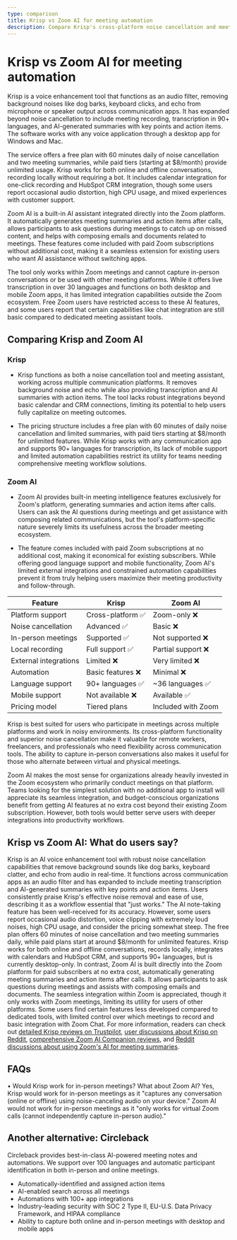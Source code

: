 ```yaml
---
type: comparison
title: Krisp vs Zoom AI for meeting automation
description: Compare Krisp's cross-platform noise cancellation and meeting tools with Zoom's built-in AI assistant for meeting summaries, transcription, and automation features.
---
```


# Krisp vs Zoom AI for meeting automation

Krisp is a voice enhancement tool that functions as an audio filter, removing background noises like dog barks, keyboard clicks, and echo from microphone or speaker output across communication apps. It has expanded beyond noise cancellation to include meeting recording, transcription in 90+ languages, and AI-generated summaries with key points and action items. The software works with any voice application through a desktop app for Windows and Mac.

The service offers a free plan with 60 minutes daily of noise cancellation and two meeting summaries, while paid tiers (starting at $8/month) provide unlimited usage. Krisp works for both online and offline conversations, recording locally without requiring a bot. It includes calendar integration for one-click recording and HubSpot CRM integration, though some users report occasional audio distortion, high CPU usage, and mixed experiences with customer support.

Zoom AI is a built-in AI assistant integrated directly into the Zoom platform. It automatically generates meeting summaries and action items after calls, allows participants to ask questions during meetings to catch up on missed content, and helps with composing emails and documents related to meetings. These features come included with paid Zoom subscriptions without additional cost, making it a seamless extension for existing users who want AI assistance without switching apps.

The tool only works within Zoom meetings and cannot capture in-person conversations or be used with other meeting platforms. While it offers live transcription in over 30 languages and functions on both desktop and mobile Zoom apps, it has limited integration capabilities outside the Zoom ecosystem. Free Zoom users have restricted access to these AI features, and some users report that certain capabilities like chat integration are still basic compared to dedicated meeting assistant tools.

## Comparing Krisp and Zoom AI

### Krisp

* Krisp functions as both a noise cancellation tool and meeting assistant, working across multiple communication platforms. It removes background noise and echo while also providing transcription and AI summaries with action items. The tool lacks robust integrations beyond basic calendar and CRM connections, limiting its potential to help users fully capitalize on meeting outcomes.

* The pricing structure includes a free plan with 60 minutes of daily noise cancellation and limited summaries, with paid tiers starting at $8/month for unlimited features. While Krisp works with any communication app and supports 90+ languages for transcription, its lack of mobile support and limited automation capabilities restrict its utility for teams needing comprehensive meeting workflow solutions.

### Zoom AI

* Zoom AI provides built-in meeting intelligence features exclusively for Zoom's platform, generating summaries and action items after calls. Users can ask the AI questions during meetings and get assistance with composing related communications, but the tool's platform-specific nature severely limits its usefulness across the broader meeting ecosystem.

* The feature comes included with paid Zoom subscriptions at no additional cost, making it economical for existing subscribers. While offering good language support and mobile functionality, Zoom AI's limited external integrations and constrained automation capabilities prevent it from truly helping users maximize their meeting productivity and follow-through.

| Feature | Krisp | Zoom AI |
|---------|-------|---------|
| Platform support | Cross-platform ✅ | Zoom-only ❌ |
| Noise cancellation | Advanced ✅ | Basic ❌ |
| In-person meetings | Supported ✅ | Not supported ❌ |
| Local recording | Full support ✅ | Partial support ❌ |
| External integrations | Limited ❌ | Very limited ❌ |
| Automation | Basic features ❌ | Minimal ❌ |
| Language support | 90+ languages ✅ | ~36 languages ✅ |
| Mobile support | Not available ❌ | Available ✅ |
| Pricing model | Tiered plans | Included with Zoom |

Krisp is best suited for users who participate in meetings across multiple platforms and work in noisy environments. Its cross-platform functionality and superior noise cancellation make it valuable for remote workers, freelancers, and professionals who need flexibility across communication tools. The ability to capture in-person conversations also makes it useful for those who alternate between virtual and physical meetings.

Zoom AI makes the most sense for organizations already heavily invested in the Zoom ecosystem who primarily conduct meetings on that platform. Teams looking for the simplest solution with no additional app to install will appreciate its seamless integration, and budget-conscious organizations benefit from getting AI features at no extra cost beyond their existing Zoom subscription. However, both tools would better serve users with deeper integrations into productivity workflows.

## Krisp vs Zoom AI: What do users say?

Krisp is an AI voice enhancement tool with robust noise cancellation capabilities that remove background sounds like dog barks, keyboard clatter, and echo from audio in real-time. It functions across communication apps as an audio filter and has expanded to include meeting transcription and AI-generated summaries with key points and action items. Users consistently praise Krisp's effective noise removal and ease of use, describing it as a workflow essential that "just works." The AI note-taking feature has been well-received for its accuracy. However, some users report occasional audio distortion, voice clipping with extremely loud noises, high CPU usage, and consider the pricing somewhat steep. The free plan offers 60 minutes of noise cancellation and two meeting summaries daily, while paid plans start at around $8/month for unlimited features. Krisp works for both online and offline conversations, records locally, integrates with calendars and HubSpot CRM, and supports 90+ languages, but is currently desktop-only. In contrast, Zoom AI is built directly into the Zoom platform for paid subscribers at no extra cost, automatically generating meeting summaries and action items after calls. It allows participants to ask questions during meetings and assists with composing emails and documents. The seamless integration within Zoom is appreciated, though it only works with Zoom meetings, limiting its utility for users of other platforms. Some users find certain features less developed compared to dedicated tools, with limited control over which meetings to record and basic integration with Zoom Chat. For more information, readers can check out [detailed Krisp reviews on Trustpilot](https://www.trustpilot.com/review/krisp.ai), [user discussions about Krisp on Reddit](https://www.reddit.com/r/digitalnomad/comments/1ggviog/best_noise_cancellation_software_ive_been/), [comprehensive Zoom AI Companion reviews](https://www.meetjamie.ai/blog/zoom-ai-companion-review), and [Reddit discussions about using Zoom's AI for meeting summaries](https://www.reddit.com/r/Zoom/comments/1g29cog/using_zooms_ai_companion_to_record_and_summarize/).

## FAQs 
• Would Krisp work for in-person meetings? What about Zoom AI?
Yes, Krisp would work for in-person meetings as it "captures any conversation (online or offline) using noise-canceling audio on your device." Zoom AI would not work for in-person meetings as it "only works for virtual Zoom calls (cannot independently capture in-person audio)."

## Another alternative: Circleback
Circleback provides best-in-class AI-powered meeting notes and automations. We support over 100 languages and automatic participant identification in both in-person and online meetings.
* Automatically-identified and assigned action items
* AI-enabled search across all meetings
* Automations with 100+ app integrations
* Industry-leading security with SOC 2 Type II, EU-U.S. Data Privacy Framework, and HIPAA compliance
* Ability to capture both online and in-person meetings with desktop and mobile apps
